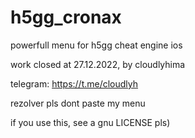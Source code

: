 # h5gg_cronax
powerfull menu for h5gg cheat engine ios

work closed at 27.12.2022, by cloudlyhima

telegram: https://t.me/cloudlyh

rezolver pls dont paste my menu

if you use this, see a gnu LICENSE pls)
